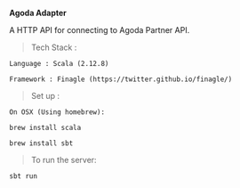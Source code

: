 **Agoda Adapter**

A HTTP API for connecting to Agoda Partner API.

>Tech Stack :
    
    Language : Scala (2.12.8)
    
    Framework : Finagle (https://twitter.github.io/finagle/)


>Set up :

    On OSX (Using homebrew):
    
    brew install scala
    
    brew install sbt

>To run the server:

    sbt run